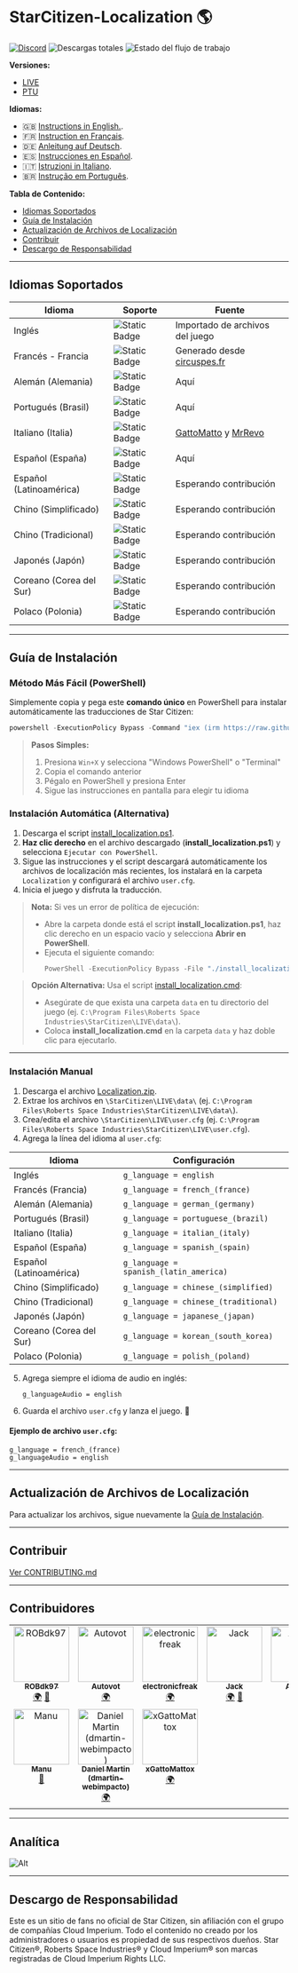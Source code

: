 # StarCitizen-Localization 🌎

[![Discord](https://img.shields.io/discord/1185135396112322620?logo=discord\&label=discord)](https://discord.gg/Gbvz9fTmZU)
![Descargas totales](https://img.shields.io/github/downloads/Dymerz/StarCitizen-Localization/total)
![Estado del flujo de trabajo](https://img.shields.io/github/actions/workflow/status/Dymerz/StarCitizen-Localization/.github%2Fworkflows%2Fvalidate-global-ini.yaml?event=push\&label=Validación%20INI\&link=https%3A%2F%2Fgithub.com%2FDymerz%2FStarCitizen-Localization%2Factions%2Fworkflows%2Fvalidate-global-ini.yaml)

**Versiones:**

- [LIVE](https://github.com/Dymerz/StarCitizen-Localization/blob/main/README.md)
- [PTU](https://github.com/Dymerz/StarCitizen-Localization/blob/ptu/README.md)

**Idiomas:**

- 🇬🇧 [Instructions in English.](README.md).
- 🇫🇷 [Instruction en Français](README_fr.md).
- 🇩🇪 [Anleitung auf Deutsch](README_de.md).
- 🇪🇸 [Instrucciones en Español](README_es.md).
- 🇮🇹 [Istruzioni in Italiano](README_it.md).
- 🇧🇷 [Instrução em Português](README_ptbr.md).

**Tabla de Contenido:**

- [Idiomas Soportados](#supported-languages)
- [Guía de Instalación](#installation-guide)
- [Actualización de Archivos de Localización](#contributing)
- [Contribuir](#contributing)
- [Descargo de Responsabilidad](#Disclaimer)

---

## Idiomas Soportados

| Idioma                  | Soporte                                                            | Fuente                                                                                                                              |
| ----------------------- | ------------------------------------------------------------------ | ----------------------------------------------------------------------------------------------------------------------------------- |
| Inglés                  | ![Static Badge](https://img.shields.io/badge/4.3.1-LIVE-brightgreen)   | Importado de archivos del juego                                                                                                     |
| Francés - Francia       | ![Static Badge](https://img.shields.io/badge/4.2.0-LIVE-yellow) | Generado desde [circuspes.fr](https://traduction.circuspes.fr) |
| Alemán (Alemania)       | ![Static Badge](https://img.shields.io/badge/4.2.0-LIVE-yellow)   | Aquí                                                                                                                                |
| Portugués (Brasil)      | ![Static Badge](https://img.shields.io/badge/4.3.1-LIVE-brightgreen)   | Aquí                                                                                                                                |
| Italiano (Italia)       | ![Static Badge](https://img.shields.io/badge/3.24.1-LIVE-yellow)    | [GattoMatto](https://robertsspaceindustries.com/citizens/GattoMatto) y [MrRevo](https://robertsspaceindustries.com/citizens/MrRevo) |
| Español (España)        | ![Static Badge](https://img.shields.io/badge/3.23.1a-LIVE-orange)  | Aquí                                                                                                                                |
| Español (Latinoamérica) | ![Static Badge](https://img.shields.io/badge/x.xx.x-LIVE-darkred)   | Esperando contribución                                                                                                              |
| Chino (Simplificado)    | ![Static Badge](https://img.shields.io/badge/x.xx.x-LIVE-darkred)   | Esperando contribución                                                                                                              |
| Chino (Tradicional)     | ![Static Badge](https://img.shields.io/badge/x.xx.x-LIVE-darkred)   | Esperando contribución                                                                                                              |
| Japonés (Japón)         | ![Static Badge](https://img.shields.io/badge/x.xx.x-LIVE-darkred)   | Esperando contribución                                                                                                              |
| Coreano (Corea del Sur) | ![Static Badge](https://img.shields.io/badge/x.xx.x-LIVE-darkred)   | Esperando contribución                                                                                                              |
| Polaco (Polonia)        | ![Static Badge](https://img.shields.io/badge/x.xx.x-LIVE-darkred)   | Esperando contribución

---

## Guía de Instalación

### Método Más Fácil (PowerShell)

Simplemente copia y pega este **comando único** en PowerShell para instalar automáticamente las traducciones de Star Citizen:

```powershell
powershell -ExecutionPolicy Bypass -Command "iex (irm https://raw.githubusercontent.com/Dymerz/StarCitizen-Localization/main/tools/install_localization.ps1)"
```

> **Pasos Simples:**
> 1. Presiona `Win+X` y selecciona "Windows PowerShell" o "Terminal"
> 2. Copia el comando anterior
> 3. Pégalo en PowerShell y presiona Enter
> 4. Sigue las instrucciones en pantalla para elegir tu idioma

### Instalación Automática (Alternativa)

1. Descarga el script [install_localization.ps1](https://github.com/Dymerz/StarCitizen-Localization/releases/latest/download/install_localization.ps1).
2. **Haz clic derecho** en el archivo descargado (**install_localization.ps1**) y selecciona `Ejecutar con PowerShell`.
3. Sigue las instrucciones y el script descargará automáticamente los archivos de localización más recientes, los instalará en la carpeta `Localization` y configurará el archivo `user.cfg`.
4. Inicia el juego y disfruta la traducción.

> **Nota:** Si ves un error de política de ejecución:
> - Abre la carpeta donde está el script **install_localization.ps1**, haz clic derecho en un espacio vacío y selecciona **Abrir en PowerShell**.
> - Ejecuta el siguiente comando:
>   ```powershell
>   PowerShell -ExecutionPolicy Bypass -File "./install_localization.ps1"
>   ```

> **Opción Alternativa:** Usa el script [install_localization.cmd](https://github.com/Dymerz/StarCitizen-Localization/releases/latest/download/install_localization.cmd):
> - Asegúrate de que exista una carpeta `data` en tu directorio del juego (ej. `C:\Program Files\Roberts Space Industries\StarCitizen\LIVE\data\`).
> - Coloca **install_localization.cmd** en la carpeta `data` y haz doble clic para ejecutarlo.

---

### Instalación Manual

1. Descarga el archivo [Localization.zip](https://github.com/Dymerz/StarCitizen-Localization/releases/latest/download/Localization.zip).
2. Extrae los archivos en `\StarCitizen\LIVE\data\` (ej. `C:\Program Files\Roberts Space Industries\StarCitizen\LIVE\data\`).
3. Crea/edita el archivo `\StarCitizen\LIVE\user.cfg` (ej. `C:\Program Files\Roberts Space Industries\StarCitizen\LIVE\user.cfg`).
4. Agrega la línea del idioma al `user.cfg`:

| Idioma                  | Configuración                          |
| ----------------------- | -------------------------------------- |
| Inglés                  | `g_language = english`                 |
| Francés (Francia)       | `g_language = french_(france)`         |
| Alemán (Alemania)       | `g_language = german_(germany)`        |
| Portugués (Brasil)      | `g_language = portuguese_(brazil)`     |
| Italiano (Italia)       | `g_language = italian_(italy)`         |
| Español (España)        | `g_language = spanish_(spain)`         |
| Español (Latinoamérica) | `g_language = spanish_(latin_america)` |
| Chino (Simplificado)    | `g_language = chinese_(simplified)`    |
| Chino (Tradicional)     | `g_language = chinese_(traditional)`   |
| Japonés (Japón)         | `g_language = japanese_(japan)`        |
| Coreano (Corea del Sur) | `g_language = korean_(south_korea)`    |
| Polaco (Polonia)        | `g_language = polish_(poland)`         |

5. Agrega siempre el idioma de audio en inglés:

   ```plaintext
   g_languageAudio = english
   ```
6. Guarda el archivo `user.cfg` y lanza el juego. 🚀

#### Ejemplo de archivo `user.cfg`:

```plaintext
g_language = french_(france)
g_languageAudio = english
```

---

## Actualización de Archivos de Localización

Para actualizar los archivos, sigue nuevamente la [Guía de Instalación](#installation-guide).

---

## Contribuir

[Ver CONTRIBUTING.md](CONTRIBUTING.md)

---

## Contribuidores
<!-- ALL-CONTRIBUTORS-LIST:START - Do not remove or modify this section -->
<!-- prettier-ignore-start -->
<!-- markdownlint-disable -->
<table>
  <tbody>
    <tr>
      <td align="center" valign="top" width="14.28%"><a href="https://github.com/ROBdk97"><img src="https://avatars.githubusercontent.com/u/9892024?v=4?s=100" width="100px;" alt="ROBdk97"/><br /><sub><b>ROBdk97</b></sub></a><br /><a href="#translation-ROBdk97" title="Translation">🌍</a> <a href="#projectManagement-ROBdk97" title="Project Management">📆</a></td>
      <td align="center" valign="top" width="14.28%"><a href="https://github.com/Autovot"><img src="https://avatars.githubusercontent.com/u/87210193?v=4?s=100" width="100px;" alt="Autovot"/><br /><sub><b>Autovot</b></sub></a><br /><a href="#translation-Autovot" title="Translation">🌍</a></td>
      <td align="center" valign="top" width="14.28%"><a href="https://github.com/electronicfreak"><img src="https://avatars.githubusercontent.com/u/11193801?v=4?s=100" width="100px;" alt="electronicfreak"/><br /><sub><b>electronicfreak</b></sub></a><br /><a href="#translation-electronicfreak" title="Translation">🌍</a></td>
      <td align="center" valign="top" width="14.28%"><a href="https://github.com/Jack-mk"><img src="https://avatars.githubusercontent.com/u/22667101?v=4?s=100" width="100px;" alt="Jack"/><br /><sub><b>Jack</b></sub></a><br /><a href="#translation-Jack-mk" title="Translation">🌍</a> <a href="#projectManagement-Jack-mk" title="Project Management">📆</a></td>
      <td align="center" valign="top" width="14.28%"><a href="https://github.com/Auhrus"><img src="https://avatars.githubusercontent.com/u/57270834?v=4?s=100" width="100px;" alt="Auhrus"/><br /><sub><b>Auhrus</b></sub></a><br /><a href="#translation-Auhrus" title="Translation">🌍</a> <a href="#projectManagement-Auhrus" title="Project Management">📆</a></td>
      <td align="center" valign="top" width="14.28%"><a href="https://github.com/Nxzzin"><img src="https://avatars.githubusercontent.com/u/148262077?v=4?s=100" width="100px;" alt="Nxzzin"/><br /><sub><b>Nxzzin</b></sub></a><br /><a href="#translation-Nxzzin" title="Translation">🌍</a></td>
      <td align="center" valign="top" width="14.28%"><a href="https://github.com/InterPlay02"><img src="https://avatars.githubusercontent.com/u/23037423?v=4?s=100" width="100px;" alt="InterPlay"/><br /><sub><b>InterPlay</b></sub></a><br /><a href="#translation-InterPlay02" title="Translation">🌍</a></td>
    </tr>
    <tr>
      <td align="center" valign="top" width="14.28%"><a href="https://github.com/Brill65"><img src="https://avatars.githubusercontent.com/u/8363399?v=4?s=100" width="100px;" alt="Manu"/><br /><sub><b>Manu</b></sub></a><br /><a href="#review-Brill65" title="Reviewed Pull Requests">👀</a></td>
      <td align="center" valign="top" width="14.28%"><a href="https://github.com/danidomen"><img src="https://avatars.githubusercontent.com/u/5998908?v=4?s=100" width="100px;" alt="Daniel Martin (dmartin-webimpacto)"/><br /><sub><b>Daniel Martin (dmartin-webimpacto)</b></sub></a><br /><a href="#translation-danidomen" title="Translation">🌍</a></td>
	  <td align="center" valign="top" width="14.28%"><a href="https://github.com/xGattoMattox"><img src="https://avatars.githubusercontent.com/u/149336969?v=4?s=100" width="100px;" alt="xGattoMattox"/><br /><sub><b>xGattoMattox</b></sub></a><br /><a href="#translation-xGattoMattox" title="Translation">🌍</a></td>
    </tr>
  </tbody>
</table>

<!-- markdownlint-restore -->
<!-- prettier-ignore-end -->

<!-- ALL-CONTRIBUTORS-LIST:END -->

---
## Analítica
![Alt](https://repobeats.axiom.co/api/embed/771a52550a3333c3934d1fb5a03fffa14119471a.svg "Repobeats analytics image")

---
## Descargo de Responsabilidad
Este es un sitio de fans no oficial de Star Citizen, sin afiliación con el grupo de compañías Cloud Imperium. Todo el contenido no creado por los administradores o usuarios es propiedad de sus respectivos dueños. Star Citizen®, Roberts Space Industries® y Cloud Imperium® son marcas registradas de Cloud Imperium Rights LLC.
